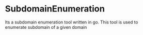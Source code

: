 # SubdomainEnumeration
Its a subdomain enumeration tool written in go.
This tool is used to enumerate subdomain of a given domain
